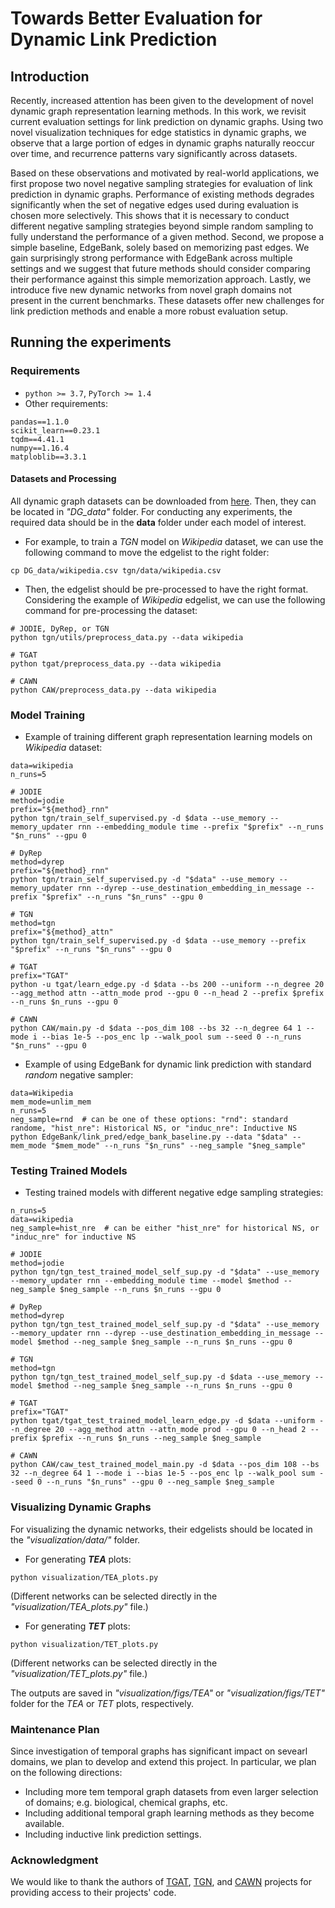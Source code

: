 # Towards Better Evaluation for Dynamic Link Prediction



## Introduction

Recently, increased attention has been given to the development of novel dynamic graph representation learning methods. 
In this work,
we revisit current evaluation settings for link prediction on dynamic graphs. 
Using two novel visualization techniques for edge statistics in dynamic graphs, we observe that a large portion of edges in dynamic graphs naturally reoccur over time, and recurrence patterns vary significantly across datasets.

Based on these observations and motivated by real-world applications, we first propose two novel negative sampling strategies for evaluation of link prediction in dynamic graphs. 
Performance of existing methods degrades significantly when the set of negative edges used during evaluation is chosen more selectively. 
This shows that it is necessary to conduct different negative sampling strategies beyond simple random sampling to fully understand the performance of a given method. 
Second, we propose a simple baseline, EdgeBank, solely based on memorizing past edges. 
We gain surprisingly strong performance with EdgeBank across multiple settings and we suggest that future methods should consider comparing their performance against this simple memorization approach. 
Lastly, we introduce five new dynamic networks from novel graph domains not present in the current benchmarks. 
These datasets offer new challenges for link prediction methods and enable a more robust evaluation setup.



## Running the experiments

### Requirements
* `python >= 3.7`, `PyTorch >= 1.4`
* Other requirements:

```{bash}
pandas==1.1.0
scikit_learn==0.23.1
tqdm==4.41.1
numpy==1.16.4
matploblib==3.3.1
```

#### Datasets and Processing
All dynamic graph datasets can be downloaded from [here](https://drive.google.com/file/d/1EGmV_js2DzocxwArhO12rizqPY2nZjSf/view?usp=sharing).
Then, they can be located in *"DG_data"* folder.
For conducting any experiments, the required data should be in the **data** folder under each model of interest.
* For example, to train a *TGN* model on *Wikipedia* dataset, we can use the following command to move the edgelist to the right folder:
```{bash}
cp DG_data/wikipedia.csv tgn/data/wikipedia.csv
```

* Then, the edgelist should be pre-processed to have the right format.
Considering the example of *Wikipedia* edgelist, we can use the following command for pre-processing the dataset:
```{bash}
# JODIE, DyRep, or TGN
python tgn/utils/preprocess_data.py --data wikipedia

# TGAT
python tgat/preprocess_data.py --data wikipedia

# CAWN
python CAW/preprocess_data.py --data wikipedia
```


### Model Training
* Example of training different graph representation learning models on *Wikipedia* dataset:
```{bash}
data=wikipedia
n_runs=5

# JODIE
method=jodie
prefix="${method}_rnn"
python tgn/train_self_supervised.py -d $data --use_memory --memory_updater rnn --embedding_module time --prefix "$prefix" --n_runs "$n_runs" --gpu 0

# DyRep
method=dyrep
prefix="${method}_rnn"
python tgn/train_self_supervised.py -d "$data" --use_memory --memory_updater rnn --dyrep --use_destination_embedding_in_message --prefix "$prefix" --n_runs "$n_runs" --gpu 0

# TGN
method=tgn
prefix="${method}_attn"
python tgn/train_self_supervised.py -d $data --use_memory --prefix "$prefix" --n_runs "$n_runs" --gpu 0

# TGAT
prefix="TGAT"
python -u tgat/learn_edge.py -d $data --bs 200 --uniform --n_degree 20 --agg_method attn --attn_mode prod --gpu 0 --n_head 2 --prefix $prefix --n_runs $n_runs --gpu 0

# CAWN
python CAW/main.py -d $data --pos_dim 108 --bs 32 --n_degree 64 1 --mode i --bias 1e-5 --pos_enc lp --walk_pool sum --seed 0 --n_runs "$n_runs" --gpu 0

```

* Example of using EdgeBank for dynamic link prediction with standard *random* negative sampler:
```{bash}
data=Wikipedia
mem_mode=unlim_mem
n_runs=5
neg_sample=rnd  # can be one of these options: "rnd": standard randome, "hist_nre": Historical NS, or "induc_nre": Inductive NS
python EdgeBank/link_pred/edge_bank_baseline.py --data "$data" --mem_mode "$mem_mode" --n_runs "$n_runs" --neg_sample "$neg_sample"
```

### Testing Trained Models
* Testing trained models with different negative edge sampling strategies:
```{bash}
n_runs=5
data=wikipedia
neg_sample=hist_nre  # can be either "hist_nre" for historical NS, or "induc_nre" for inductive NS

# JODIE
method=jodie
python tgn/tgn_test_trained_model_self_sup.py -d "$data" --use_memory --memory_updater rnn --embedding_module time --model $method --neg_sample $neg_sample --n_runs $n_runs --gpu 0

# DyRep
method=dyrep
python tgn/tgn_test_trained_model_self_sup.py -d "$data" --use_memory --memory_updater rnn --dyrep --use_destination_embedding_in_message --model $method --neg_sample $neg_sample --n_runs $n_runs --gpu 0

# TGN
method=tgn
python tgn/tgn_test_trained_model_self_sup.py -d $data --use_memory --model $method --neg_sample $neg_sample --n_runs $n_runs --gpu 0

# TGAT
prefix="TGAT"
python tgat/tgat_test_trained_model_learn_edge.py -d $data --uniform --n_degree 20 --agg_method attn --attn_mode prod --gpu 0 --n_head 2 --prefix $prefix --n_runs $n_runs --neg_sample $neg_sample

# CAWN
python CAW/caw_test_trained_model_main.py -d $data --pos_dim 108 --bs 32 --n_degree 64 1 --mode i --bias 1e-5 --pos_enc lp --walk_pool sum --seed 0 --n_runs "$n_runs" --gpu 0 --neg_sample $neg_sample

```

### Visualizing Dynamic Graphs
For visualizing the dynamic networks, their edgelists should be located in the *"visualization/data/"* folder.

* For generating **_TEA_** plots:
```{bash}
python visualization/TEA_plots.py
```
(Different networks can be selected directly in the *"visualization/TEA_plots.py"* file.)

* For generating **_TET_** plots:
```{bash}
python visualization/TET_plots.py
```
(Different networks can be selected directly in the *"visualization/TET_plots.py"* file.)

The outputs are saved in *"visualization/figs/TEA"* or *"visualization/figs/TET"* folder for the *TEA* or *TET* plots, respectively.


### Maintenance Plan
Since investigation of temporal graphs has significant impact on sevearl domains, we plan to develop and extend this project.
In particular, we plan on the following directions:
* Including more tem temporal graph datasets from even larger selection of domains; e.g. biological, chemical graphs, etc.
* Including additional temporal graph learning methods as they become available.
* Including inductive link prediction settings.


### Acknowledgment
We would like to thank the authors of [TGAT](https://github.com/StatsDLMathsRecomSys/Inductive-representation-learning-on-temporal-graphs), [TGN](https://github.com/twitter-research/tgn), and [CAWN](https://github.com/snap-stanford/CAW) projects for providing access to their projects' code.

